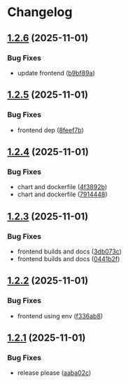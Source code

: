 # Changelog

## [1.2.6](https://github.com/kguardian-dev/kguardian/compare/frontend/v1.2.5...frontend/v1.2.6) (2025-11-01)


### Bug Fixes

* update frontend ([b9bf89a](https://github.com/kguardian-dev/kguardian/commit/b9bf89a630d59da2675fc9cad477a2ff3db98123))

## [1.2.5](https://github.com/kguardian-dev/kguardian/compare/frontend/v1.2.4...frontend/v1.2.5) (2025-11-01)


### Bug Fixes

* frontend dep ([8feef7b](https://github.com/kguardian-dev/kguardian/commit/8feef7b5742335ec53e81efb85a2be72f5a2d543))

## [1.2.4](https://github.com/kguardian-dev/kguardian/compare/frontend/v1.2.3...frontend/v1.2.4) (2025-11-01)


### Bug Fixes

* chart and dockerfile ([4f3892b](https://github.com/kguardian-dev/kguardian/commit/4f3892b0b4f096606fa38f7c93443b05c301254f))
* chart and dockerfile ([7914448](https://github.com/kguardian-dev/kguardian/commit/7914448f4cbe14616e33337a05d7d0f9e36a6d53))

## [1.2.3](https://github.com/kguardian-dev/kguardian/compare/frontend/v1.2.2...frontend/v1.2.3) (2025-11-01)


### Bug Fixes

* frontend builds and docs ([3db073c](https://github.com/kguardian-dev/kguardian/commit/3db073cc7ab39fb6a9f2fd8364c2e74e28a6bb5c))
* frontend builds and docs ([0441b2f](https://github.com/kguardian-dev/kguardian/commit/0441b2fcf76685c2f1ed319bf3f9845de0011d1b))

## [1.2.2](https://github.com/kguardian-dev/kguardian/compare/frontend/v1.2.1...frontend/v1.2.2) (2025-11-01)


### Bug Fixes

* frontend using env ([f336ab8](https://github.com/kguardian-dev/kguardian/commit/f336ab8feaf2fea8582f0c2bf1525a64d94fb5c2))

## [1.2.1](https://github.com/kguardian-dev/kguardian/compare/frontend/v1.2.0...frontend/v1.2.1) (2025-11-01)


### Bug Fixes

* release please ([aaba02c](https://github.com/kguardian-dev/kguardian/commit/aaba02c9b292cb9130a23e2c9a5841f3692b4c06))

